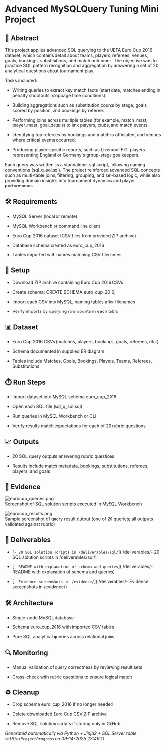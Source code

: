 # Advanced MySQLQuery Tuning Mini Project


## 📖 Abstract
This project applies advanced SQL querying to the UEFA Euro Cup 2016 dataset, which contains detail about teams, players, referees, venues, goals, bookings, substitutions, and match outcomes. The objective was to practice SQL pattern recognition and aggregation by answering a set of 20 analytical questions about tournament play.

Tasks included:

* Writing queries to extract key match facts (start date, matches ending in penalty shootouts, stoppage time conditions).

* Building aggregations such as substitution counts by stage, goals scored by position, and bookings by referee.

* Performing joins across multiple tables (for example, match_mast, player_mast, goal_details) to link players, clubs, and match events.

* Identifying top referees by bookings and matches officiated, and venues where critical events occurred.

* Producing player-specific reports, such as Liverpool F.C. players representing England or Germany's group-stage goalkeepers.

Each query was written as a standalone .sql script, following naming conventions (sql_q<num>_sol.sql). The project reinforced advanced SQL concepts such as multi-table joins, filtering, grouping, and set-based logic, while also providing domain insights into tournament dynamics and player performance.



## 🛠 Requirements
- MySQL Server (local or remote)
- MySQL Workbench or command line client
- Euro Cup 2016 dataset (CSV files from provided ZIP archive)
- Database schema created as euro_cup_2016
- Tables imported with names matching CSV filenames



## 🧰 Setup
- Download ZIP archive containing Euro Cup 2016 CSVs
- Create schema: CREATE SCHEMA euro_cup_2016;
- Import each CSV into MySQL, naming tables after filenames
- Verify imports by querying row counts in each table



## 📊 Dataset
- Euro Cup 2016 CSVs (matches, players, bookings, goals, referees, etc.)
- Schema documented in supplied ER diagram
- Tables include Matches, Goals, Bookings, Players, Teams, Referees, Substitutions



## ⏱️ Run Steps
- Import dataset into MySQL schema euro_cup_2016
- Open each SQL file (sql_q<question number>_sol.sql)
- Run queries in MySQL Workbench or CLI
- Verify results match expectations for each of 20 rubric questions



## 📈 Outputs
- 20 SQL query outputs answering rubric questions
- Results include match metadata, bookings, substitutions, referees, players, and goals



## 📸 Evidence

![eurocup_queries.png](./evidence/eurocup_queries.png)  
Screenshot of SQL solution scripts executed in MySQL Workbench

![eurocup_results.png](./evidence/eurocup_results.png)  
Sample screenshot of query result output (one of 20 queries; all outputs validated against rubric)




## 📎 Deliverables

- [`- 20 SQL solution scripts in /deliverables/sql/`](./deliverables/- 20 SQL solution scripts in /deliverables/sql/)

- [`- README with explanation of schema and queries`](./deliverables/- README with explanation of schema and queries)

- [`- Evidence screenshots in /evidence/`](./deliverables/- Evidence screenshots in /evidence/)




## 🛠️ Architecture
- Single-node MySQL database
- Schema euro_cup_2016 with imported CSV tables
- Pure SQL analytical queries across relational joins



## 🔍 Monitoring
- Manual validation of query correctness by reviewing result sets
- Cross-check with rubric questions to ensure logical match



## ♻️ Cleanup
- Drop schema euro_cup_2016 if no longer needed
- Delete downloaded Euro Cup CSV ZIP archive
- Remove SQL solution scripts if storing only in GitHub



*Generated automatically via Python + Jinja2 + SQL Server table `tblMiniProjectProgress` on 09-14-2025 23:49:11*